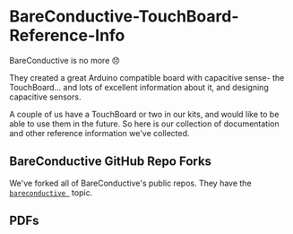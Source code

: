 # BareConductive-TouchBoard-Reference-Info

BareConductive is no more 😞

They created a great Arduino compatible board with capacitive sense- the TouchBoard... and lots of excellent information about it, and designing capacitive sensors.

A couple of us have a TouchBoard or two in our kits, and would like to be able to use them in the future. So here is our collection of documentation and other reference information we've collected.

## BareConductive GitHub Repo Forks

We've forked all of BareConductive's public repos.
They have the [`bareconductive `](https://github.com/orgs/MakeItZone/repositories?type=all&q=topic%3Abareconductive) topic.

## PDFs
